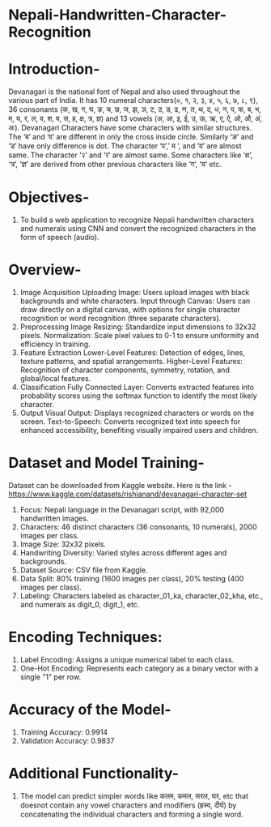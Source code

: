 # Nepali-Handwritten-Character-Recognition

# Introduction-
Devanagari is the national font of Nepal and also used throughout the various part of India. It has 10 numeral characters(०, १, २, ३, ४, ५, ६, ७, ८, ९), 36 consonants (क, ख, ग, घ, ङ, च, छ, ज, झ, ञ, ट, ठ, ड, ढ, ण, त, थ, द, ध, न, प, फ, ब, भ, म, य, र, ल, व, श, ष, स, ह, क्ष, त्र, ज्ञ) and 13 vowels (अ, आ, इ, ई, उ, ऊ, ऋ, ए, ऐ, ओ, औ, अं, अः). Devanagari Characters have some characters with similar structures. The ‘ब’ and ‘व’ are different in only the cross inside circle. Similarly ‘ङ’ and ‘ड’ have only difference is dot. The character ‘प’,’ म ‘, and ‘य’ are almost same. The character ‘२’ and ‘र’ are almost same. Some characters like ‘क्ष’, ‘त्र’, ‘ज्ञ’ are derived from other previous characters like ‘ग’, ‘य’ etc.

# Objectives-
1. To build a web application to recognize Nepali handwritten characters and numerals using CNN and convert the recognized characters in the form of  speech (audio).

# Overview-
1. Image Acquisition
  Uploading Image: Users upload images with black backgrounds and white characters.
  Input through Canvas: Users can draw directly on a digital canvas, with options for single character recognition or word recognition (three separate characters).
2. Preprocessing
  Image Resizing: Standardize input dimensions to 32x32 pixels.
  Normalization: Scale pixel values to 0-1 to ensure uniformity and efficiency in training.
3. Feature Extraction
  Lower-Level Features: Detection of edges, lines, texture patterns, and spatial arrangements.
  Higher-Level Features: Recognition of character components, symmetry, rotation, and global/local features.
4. Classification
  Fully Connected Layer: Converts extracted features into probability scores using the softmax function to identify the most likely character.
5. Output
  Visual Output: Displays recognized characters or words on the screen.
  Text-to-Speech: Converts recognized text into speech for enhanced accessibility, benefiting visually impaired users and children.

# Dataset and Model Training-
Dataset can be downloaded from Kaggle website. Here is the link - https://www.kaggle.com/datasets/rishianand/devanagari-character-set
  1. Focus: Nepali language in the Devanagari script, with 92,000 handwritten images.
  2. Characters: 46 distinct characters (36 consonants, 10 numerals), 2000 images per class.
  3. Image Size: 32x32 pixels.
  4. Handwriting Diversity: Varied styles across different ages and backgrounds.
  5. Dataset Source: CSV file from Kaggle.
  6. Data Split: 80% training (1600 images per class), 20% testing (400 images per class).
  7. Labeling: Characters labeled as character_01_ka, character_02_kha, etc., and numerals as digit_0, digit_1, etc.
  # Encoding Techniques:
  1. Label Encoding: Assigns a unique numerical label to each class.
  2. One-Hot Encoding: Represents each category as a binary vector with a single "1" per row.

# Accuracy of the Model-
1.	Training Accuracy: 0.9914
2.	Validation Accuracy: 0.9837

# Additional Functionality-
1. The model can predict simpler words like कलम, कमल, सरल, घर, etc that doesnot contain any vowel characters and modifiers (ह्रस्व, दीर्घ) by concatenating the individual characters and forming a single word.
